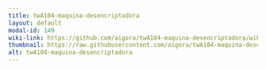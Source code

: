 ```yaml
---
title: twA104-maquina-desencriptadora
layout: default
modal-id: 149
wiki-link: https://github.com/aigora/twA104-maquina-desencriptadora/wiki
thumbnail: https://raw.githubusercontent.com/aigora/twA104-maquina-desencriptadora/master/LOGO.png
alt: twA104-maquina-desencriptadora
---
```


